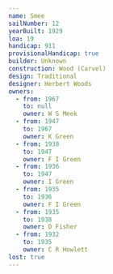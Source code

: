 ```yaml
---
name: Smee
sailNumber: 12
yearBuilt: 1929
loa: 19
handicap: 911
provisionalHandicap: true
builder: Unknown
construction: Wood (Carvel)
design: Traditional
designer: Herbert Woods
owners:
  - from: 1967
    to: null
    owner: W S Meek
  - from: 1947
    to: 1967
    owner: K Green
  - from: 1938
    to: 1947
    owner: F I Green
  - from: 1936
    to: 1947
    owner: I Green
  - from: 1935
    to: 1936
    owner: F I Green
  - from: 1935
    to: 1938
    owner: D Fisher
  - from: 1932
    to: 1935
    owner: C R Howlett
lost: true
---
```

